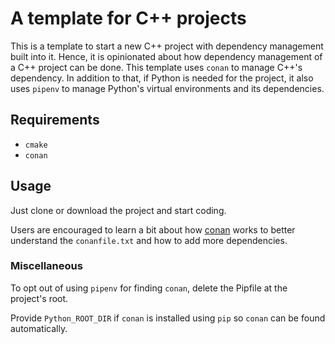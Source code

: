 # A template for C++ projects

This is a template to start a new C++ project with dependency management built
 into it. Hence, it is opinionated about how dependency management of a C++ 
 project can be done. This template uses `conan` to manage C++'s dependency. In
 addition to that, if Python is needed for the project, it also uses `pipenv` to
 manage Python's virtual environments and its dependencies.

## Requirements
* `cmake`
* `conan`

## Usage
Just clone or download the project and start coding.

Users are encouraged to learn a bit about how [conan](https://docs.conan.io/en/latest/getting_started.html)
 works to better understand the `conanfile.txt` and how to add more
 dependencies.

### Miscellaneous
To opt out of using `pipenv` for finding `conan`, delete the Pipfile at the
 project's root.
 
Provide `Python_ROOT_DIR` if `conan` is installed using `pip` so `conan` can
 be found automatically.

[Pitchfork]: https://api.csswg.org/bikeshed/?force=1&url=https://raw.githubusercontent.com/vector-of-bool/pitchfork/develop/data/spec.bs
